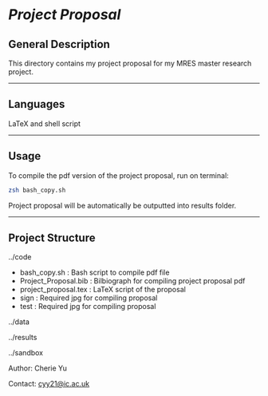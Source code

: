 # *Project Proposal*


## General Description

This directory contains my project proposal for my MRES master research project. 

***

## Languages
LaTeX and shell script

***
## Usage
To compile the pdf version of the project proposal, run on terminal:

```bash
zsh bash_copy.sh
```

Project proposal will be automatically be outputted into results folder.

***
## Project Structure 

../code

   - bash_copy.sh : Bash script to compile pdf file 
   - Project_Proposal.bib : Bilbiograph for compiling project proposal pdf 
   - project_proposal.tex : LaTeX script of the proposal
   - sign : Required jpg for compiling proposal 
   - test : Required jpg for compiling proposal 

../data

../results

../sandbox


Author: Cherie Yu

Contact: cyy21@ic.ac.uk
